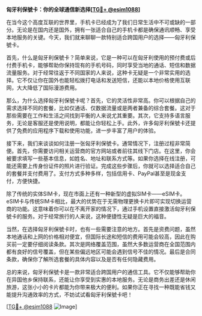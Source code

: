 **匈牙利保號卡：你的全球通信新选择[[TG💪+ @esim1088](https://t.me/s/esim1088)]**

在当今这个高度互联的世界里，手机卡已经成为了我们日常生活中不可或缺的一部分。无论是在国内还是国外，拥有一张适合自己的手机卡都是确保通讯顺畅、享受本地服务的关键。今天，我们就来聊聊一款特别适合跨国用户的选择——匈牙利保號卡。

首先，什么是匈牙利保號卡？简单来说，它是一种可以在匈牙利使用的预付费或后付费手机卡，能够帮助你保持现有的手机号码，同时享受当地的通话、短信和数据流量服务。对于经常往返于不同国家的人来说，这种卡无疑是一个非常实用的选择。它不仅让你在国外也能轻松拨打电话和发送短信，还能以本地价格使用互联网，大大降低了国际漫游费用。

那么，为什么选择匈牙利保號卡呢？首先，它的灵活性非常高。你可以根据自己的需求选择不同的套餐，比如仅通话、仅数据流量或是两者兼备的综合套餐。这对于那些需要在工作和生活之间找到平衡的人来说尤其重要。其次，它支持多语言服务，无论是客服还是使用说明，都能让你轻松上手。此外，许多匈牙利保號卡还提供了免费的应用程序下载和使用功能，进一步丰富了用户的体验。

接下来，我们来谈谈如何注册一张匈牙利保號卡。通常情况下，注册过程非常简便。首先，你需要访问相关运营商的官方网站或者前往其线下门店。在这里，你会被要求填写一些基本信息，如姓名、地址和联系方式等。如果你选择在线注册，可能还需要上传身份证件的照片进行验证。完成这些步骤后，你就可以选择适合自己的套餐并支付费用了。支付方式多种多样，包括信用卡、PayPal甚至是现金支付，方便快捷。

除了传统的实体SIM卡，现在市面上还有一种新型的虚拟SIM卡——eSIM卡。eSIM卡与传统SIM卡相比，最大的优势在于无需物理更换卡片即可实现切换运营商的功能。这意味着你可以在不离开家的情况下，通过手机设置直接激活匈牙利保號卡的服务。对于经常旅行的人来说，这种便捷性无疑是巨大的福音。

当然，在选择匈牙利保號卡时，也有一些需要注意的地方。首先是资费问题，虽然本地通话和上网的价格相对便宜，但国际长途和短信的费用可能会较高，因此在购买前一定要仔细阅读条款。其次是网络覆盖范围，虽然大多数运营商在全国范围内都有良好的信号覆盖，但在某些偏远地区可能会遇到信号不佳的情况。最后是合同条款，确保你了解所选套餐的具体内容以及是否有任何隐藏费用。

总的来说，匈牙利保號卡是一款非常适合跨国用户的通信工具。它不仅能够帮助你在异国他乡保持联系，还能让你享受到实惠的本地服务。无论是商务出差还是休闲旅游，这张小小的卡片都能为你带来极大的便利。如果你正在寻找一种既能省钱又能提升沟通效率的方式，不妨试试看匈牙利保號卡吧！

[[TG💪+ @esim1088](https://t.me/s/esim1088) ![Image](https://i.postimg.cc/4NQfJmqS/Snipaste-2025-05-13-00-14-12.png)]
